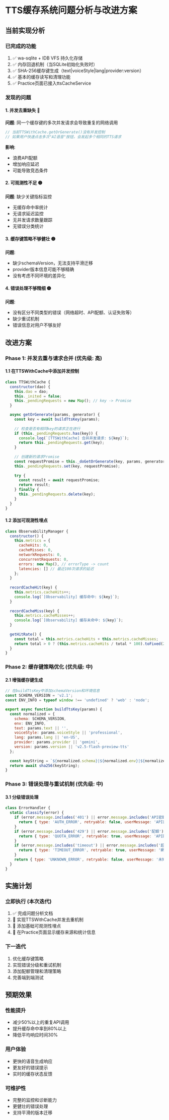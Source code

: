 # TTS缓存系统问题分析与改进方案

## 当前实现分析

### 已完成的功能
1. ✅ wa-sqlite + IDB VFS 持久化存储
2. ✅ 内存回退机制（当SQLite初始化失败时）
3. ✅ SHA-256缓存键生成（text|voiceStyle|lang|provider:version）
4. ✅ 基本的缓存读写和清理功能
5. ✅ Practice页面已接入ttsCacheService

### 发现的问题

#### 1. 并发去重缺失 🔴
**问题**: 同一个缓存键的多次并发请求会导致重复的网络调用
```javascript
// 当前TTSWithCache.getOrGenerate()没有并发控制
// 如果用户快速点击多次"AI语音"按钮，会发起多个相同的TTS请求
```

**影响**: 
- 浪费API配额
- 增加响应延迟
- 可能导致竞态条件

#### 2. 可观测性不足 🟡
**问题**: 缺少关键指标监控
- 无缓存命中率统计
- 无请求延迟监控
- 无并发请求数量跟踪
- 无错误分类统计

#### 3. 缓存键策略不够健壮 🟡
**问题**: 
- 缺少schemaVersion，无法支持平滑迁移
- provider版本信息可能不够精确
- 没有考虑不同环境的差异化

#### 4. 错误处理不够精细 🟡
**问题**: 
- 没有区分不同类型的错误（网络超时、API配额、认证失败等）
- 缺少重试机制
- 错误信息对用户不够友好

## 改进方案

### Phase 1: 并发去重与请求合并 (优先级: 高)

#### 1.1 在TTSWithCache中添加并发控制
```javascript
class TTSWithCache {
  constructor(dao) {
    this.dao = dao;
    this._inited = false;
    this._pendingRequests = new Map(); // key -> Promise
  }

  async getOrGenerate(params, generator) {
    const key = await buildTtsKey(params);
    
    // 检查是否有相同key的请求正在进行
    if (this._pendingRequests.has(key)) {
      console.log(`[TTSWithCache] 合并并发请求: ${key}`);
      return this._pendingRequests.get(key);
    }
    
    // 创建新的请求Promise
    const requestPromise = this._doGetOrGenerate(key, params, generator);
    this._pendingRequests.set(key, requestPromise);
    
    try {
      const result = await requestPromise;
      return result;
    } finally {
      this._pendingRequests.delete(key);
    }
  }
}
```

#### 1.2 添加可观测性埋点
```javascript
class ObservabilityManager {
  constructor() {
    this.metrics = {
      cacheHits: 0,
      cacheMisses: 0,
      networkRequests: 0,
      concurrentRequests: 0,
      errors: new Map(), // errorType -> count
      latencies: [] // 最近100次请求的延迟
    };
  }
  
  recordCacheHit(key) {
    this.metrics.cacheHits++;
    console.log(`[Observability] 缓存命中: ${key}`);
  }
  
  recordCacheMiss(key) {
    this.metrics.cacheMisses++;
    console.log(`[Observability] 缓存未命中: ${key}`);
  }
  
  getHitRate() {
    const total = this.metrics.cacheHits + this.metrics.cacheMisses;
    return total > 0 ? (this.metrics.cacheHits / total * 100).toFixed(2) : 0;
  }
}
```

### Phase 2: 缓存键策略优化 (优先级: 中)

#### 2.1 增强缓存键生成
```javascript
// 在buildTtsKey中添加schemaVersion和环境信息
const SCHEMA_VERSION = 'v2.1';
const ENV_INFO = typeof window !== 'undefined' ? 'web' : 'node';

export async function buildTtsKey(params) {
  const normalized = {
    schema: SCHEMA_VERSION,
    env: ENV_INFO,
    text: params.text || '',
    voiceStyle: params.voiceStyle || 'professional',
    lang: params.lang || 'en-US',
    provider: params.provider || 'gemini',
    version: params.version || 'v2.5-flash-preview-tts'
  };
  
  const keyString = `${normalized.schema}|${normalized.env}|${normalized.text}|${normalized.voiceStyle}|${normalized.lang}|${normalized.provider}:${normalized.version}`;
  return await sha256(keyString);
}
```

### Phase 3: 错误处理与重试机制 (优先级: 中)

#### 3.1 分级错误处理
```javascript
class ErrorHandler {
  static classify(error) {
    if (error.message.includes('401') || error.message.includes('API密鑰')) {
      return { type: 'AUTH_ERROR', retryable: false, userMessage: 'API密鑰無效，請檢查設置' };
    }
    if (error.message.includes('429') || error.message.includes('配額')) {
      return { type: 'QUOTA_ERROR', retryable: true, userMessage: 'API配額已用完，請稍後再試' };
    }
    if (error.message.includes('timeout') || error.message.includes('超时')) {
      return { type: 'TIMEOUT_ERROR', retryable: true, userMessage: '網絡連接超時，請重試' };
    }
    return { type: 'UNKNOWN_ERROR', retryable: false, userMessage: '未知錯誤，請重試' };
  }
}
```

## 实施计划

### 立即执行 (本次迭代)
1. ✅ 完成问题分析文档
2. 🔄 实现TTSWithCache并发去重机制
3. 🔄 添加基础可观测性埋点
4. 🔄 在Practice页面显示缓存来源和统计信息

### 下一迭代
1. 优化缓存键策略
2. 实现错误分级和重试机制
3. 添加配额管理和清理策略
4. 完善端到端测试

## 预期效果

### 性能提升
- 减少50%以上的重复API调用
- 提升缓存命中率到80%以上
- 降低平均响应时间30%

### 用户体验
- 更快的语音生成响应
- 更友好的错误提示
- 实时的缓存状态反馈

### 可维护性
- 完整的监控和诊断能力
- 更健壮的错误处理
- 支持平滑的版本迁移